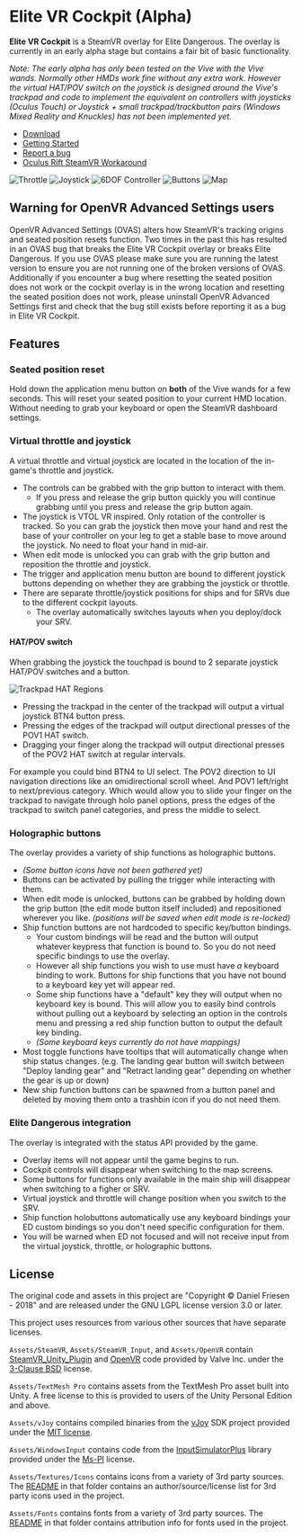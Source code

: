 Elite VR Cockpit (Alpha)
================

**Elite VR Cockpit** is a SteamVR overlay for Elite Dangerous. The overlay is currently in an early alpha stage but contains a fair bit of basic functionality.

*Note: The early alpha has only been tested on the Vive with the Vive wands. Normally other HMDs work fine without any extra work. However the virtual HAT/POV switch on the joystick is designed around the Vive's trackpad and code to implement the equivalent on controllers with joysticks (Oculus Touch) or Joystick + small trackpad/trackbutton pairs (Windows Mixed Reality and Knuckles) has not been implemented yet.*

* [Download](https://github.com/dantman/elite-vr-cockpit/releases)
* [Getting Started](GETTING-STARTED.md)
* [Report a bug](https://github.com/dantman/elite-vr-cockpit/issues)
* [Oculus Rift SteamVR Workaround](OCULUS-WORKAROUND.md)


![Throttle](Images/ScreenshotThrottle.png) ![Joystick](Images/ScreenshotJoystick.png) ![6DOF Controller](Images/Screenshot6DOFController.png) ![Buttons](Images/ScreenshotButton.png) ![Map](Images/ScreenshotMapControls.png)


## Warning for OpenVR Advanced Settings users

OpenVR Advanced Settings (OVAS) alters how SteamVR's tracking origins and seated position resets function. Two times in the past this has resulted in an OVAS bug that breaks the Elite VR Cockpit overlay or breaks Elite Dangerous. If you use OVAS please make sure you are running the latest version to ensure you are not running one of the broken versions of OVAS. Additionally if you encounter a bug where resetting the seated position does not work or the cockpit overlay is in the wrong location and resetting the seated position does not work, please uninstall OpenVR Advanced Settings first and check that the bug still exists before reporting it as a bug in Elite VR Cockpit.

## Features

### Seated position reset

Hold down the application menu button on **both** of the Vive wands for a few seconds. This will reset your seated position to your current HMD location. Without needing to grab your keyboard or open the SteamVR dashboard settings.

### Virtual throttle and joystick

A virtual throttle and virtual joystick are located in the location of the in-game's throttle and joystick.

- The controls can be grabbed with the grip button to interact with them.
  - If you press and release the grip button quickly you will continue grabbing until you press and release the grip button again.
- The joystick is VTOL VR inspired. Only rotation of the controller is tracked. So you can grab the joystick then move your hand and rest the base of your controller on your leg to get a stable base to move around the joystick. No need to float your hand in mid-air.
- When edit mode is unlocked you can grab with the grip button and reposition the throttle and joystick.
- The trigger and application menu button are bound to different joystick buttons depending on whether they are grabbing the joystick or throttle.
- There are separate throttle/joystick positions for ships and for SRVs due to the different cockpit layouts.
  - The overlay automatically switches layouts when you deploy/dock your SRV.

#### HAT/POV switch

When grabbing the joystick the touchpad is bound to 2 separate joystick HAT/POV switches and a button.

![Trackpad HAT Regions](Images/TrackpadHAT.png)

- Pressing the trackpad in the center of the trackpad will output a virtual joystick BTN4 button press.
- Pressing the edges of the trackpad will output directional presses of the POV1 HAT switch.
- Dragging your finger along the trackpad will output directional presses of the POV2 HAT switch at regular intervals.

For example you could bind BTN4 to UI select. The POV2 direction to UI navigation directions like an omidirectional scroll wheel. And POV1 left/right to next/previous category. Which would allow you to slide your finger on the trackpad to navigate through holo panel options, press the edges of the trackpad to switch panel categories, and press the middle to select.

### Holographic buttons

The overlay provides a variety of ship functions as holographic buttons.

* *(Some button icons have not been gathered yet)*
* Buttons can be activated by pulling the trigger while interacting with them.
* When edit mode is unlocked, buttons can be grabbed by holding down the grip button (the edit mode button itself included) and repositioned wherever you like. *(positions will be saved when edit mode is re-locked)*
* Ship function buttons are not hardcoded to specific key/button bindings.
  * Your custom bindings will be read and the button will output whatever keypress that function is bound to. So you do not need specific bindings to use the overlay.
  * However all ship functions you wish to use must have *a* keyboard binding to work. Buttons for ship functions that you have not bound to a keyboard key yet will appear red.
  * Some ship functions have a "default" key they will output when no keyboard key is bound. This will allow you to easily bind controls without pulling out a keyboard by selecting an option in the controls menu and pressing a red ship function button to output the default key binding.
  * *(Some keyboard keys currently do not have mappings)*
* Most toggle functions have tooltips that will automatically change when ship status changes. (e.g. The landing gear button will switch between "Deploy landing gear" and "Retract landing gear" depending on whether the gear is up or down)
* New ship function buttons can be spawned from a button panel and deleted by moving them onto a trashbin icon if you do not need them.

### Elite Dangerous integration

The overlay is integrated with the status API provided by the game.

- Overlay items will not appear until the game begins to run.
- Cockpit controls will disappear when switching to the map screens.
- Some buttons for functions only available in the main ship will disappear when switching to a figher or SRV.
- Virtual joystick and throttle will change position when you switch to the SRV.
- Ship function holobuttons automatically use any keyboard bindings your ED custom bindings so you don't need specific configuration for them.
- You will be warned when ED not focused and will not receive input from the virtual joystick, throttle, or holographic buttons.

## License

The original code and assets in this project are "Copyright © Daniel Friesen - 2018" and are released under the GNU LGPL license version 3.0 or later.

This project uses resources from various other sources that have separate licenses.

`Assets/SteamVR`, `Assets/SteamVR_Input`, and `Assets/OpenVR` contain [SteamVR_Unity_Plugin](https://github.com/ValveSoftware/steamvr_unity_plugin) and [OpenVR](https://github.com/ValveSoftware/openvr) code provided by Valve Inc. under the [3-Clause BSD](https://github.com/ValveSoftware/steamvr_unity_plugin/blob/master/LICENSE) license.

`Assets/TextMesh Pro` contains assets from the TextMesh Pro asset built into Unity. A free license to this is provided to users of the Unity Personal Edition and above.

`Assets/vJoy` contains compiled binaries from the [vJoy](http://vjoystick.sourceforge.net/site/) SDK project provided under the [MIT license](https://github.com/shauleiz/vJoy/blob/master/LICENSE.txt).

`Assets/WindowsInput` contains code from the [InputSimulatorPlus](https://github.com/TChatzigiannakis/InputSimulatorPlus) library provided under the [Ms-Pl](https://github.com/TChatzigiannakis/InputSimulatorPlus/blob/master/LICENSE.md) license.

`Assets/Textures/Icons` contains icons from a variety of 3rd party sources. The [README](Assets/Textures/Icons/README.md) in that folder contains an author/source/license list for 3rd party icons used in the project.

`Assets/Fonts` contains fonts from a variety of 3rd party sources. The [README](Assets/Fonts/README.md) in that folder contains attribution info for fonts used in the project.
